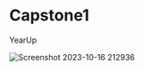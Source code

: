 # Capstone1
YearUp

![Screenshot 2023-10-16 212936](https://github.com/jtoxquimaxil/Capstone1/assets/144297126/519b7e58-2277-47ea-ba45-7549527e06be)
